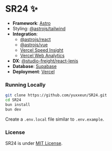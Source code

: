 # SR24 ✨
- **Framework**: [Astro](https://astro.build)
- Styling: [@astrojs/tailwind](https://docs.astro.build/en/guides/integrations-guide/tailwind/)
- **Integration**: 
    - [@astrojs/react](https://docs.astro.build/en/guides/integrations-guide/react/)
    - [@astrojs/vue](https://docs.astro.build/en/guides/integrations-guide/vue/)
    - [Vercel Speed Insight](https://vercel.com/docs/speed-insights)
    - [Vercel Web Analytics](https://vercel.com/docs/analytics)
- **DX**: [@studio-freight/react-lenis](https://github.com/darkroomengineering/lenis)
- **Database**: [Supabase](https://supabase.com/)
- **Deployment**: [Vercel](https://vercel.com)

### Running Locally
```bash
git clone https://github.com/yuxxeun/SR24.git
cd SR24
bun install
bun dev
```

Create a `.env.local` file similar to `.env.example`.

### License
SR24 is under [MIT License](./LICENSE).

